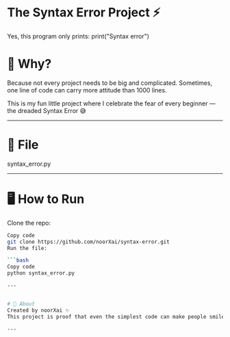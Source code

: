 # The Syntax Error Project ⚡

Yes, this program only prints:
print("Syntax error")

# 🤔 Why?
Because not every project needs to be big and complicated.
Sometimes, one line of code can carry more attitude than 1000 lines.

This is my fun little project where I celebrate the fear of every beginner — the dreaded Syntax Error 😅

---

# 📂 File
syntax_error.py

---

# 🖥️ How to Run
Clone the repo:

```bash
Copy code
git clone https://github.com/noorXai/syntax-error.git
Run the file:

```bash
Copy code
python syntax_error.py

---


# 🌸 About
Created by noorXai ✨
This project is proof that even the simplest code can make people smile 💻🌷

---
